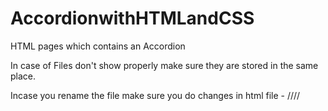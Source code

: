# AccordionwithHTMLandCSS
HTML pages which contains an Accordion 

In case of Files don't show properly make sure they are stored in the same place.

Incase you rename the file make sure you do changes in html file - 
//<link rel="stylesheet" href="newname.css">//

